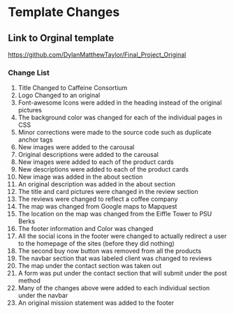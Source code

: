 # Template Changes

## Link to Orginal template 
https://github.com/DylanMatthewTaylor/Final_Project_Original 

### Change List

1. Title Changed to Caffeine Consortium 
2. Logo Changed to an original 
3. Font-awesome Icons were added in the heading instead of the original pictures 
4. The background color was changed for each of the individual pages in CSS
5. Minor corrections were made to the source code such as duplicate anchor tags 
6. New images were added to the carousal 
7. Original descriptions were added to the carousal 
8. New images were added to each of the product cards
9. New descriptions were added to each of the product cards 
10. New image was added in the about section 
11. An original description was added in the about section 
12. The title and card pictures were changed in the review section 
13. The reviews were changed to reflect a coffee company
14. The map was changed from Google maps to Mapquest
15. The location on the map was changed from the Eiffle Tower to PSU Berks 
16. The footer information and Color was changed
17. All the social icons in the footer were changed to actually redirect a user to the homepage of the sites (before they did nothing)
18. The second buy now button was removed from all the products 
19. The navbar section that was labeled client was changed to reviews 
20. The map under the contact section was taken out 
21. A form was put under the contact section that will submit under the post method
22. Many of the changes above were added to each individual section under the navbar
23. An original mission statement was added to the footer

